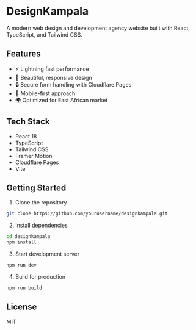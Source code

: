 # DesignKampala

A modern web design and development agency website built with React, TypeScript, and Tailwind CSS.

## Features

- ⚡️ Lightning fast performance
- 🎨 Beautiful, responsive design
- 🔒 Secure form handling with Cloudflare Pages
- 📱 Mobile-first approach
- 🌍 Optimized for East African market

## Tech Stack

- React 18
- TypeScript
- Tailwind CSS
- Framer Motion
- Cloudflare Pages
- Vite

## Getting Started

1. Clone the repository
```bash
git clone https://github.com/yourusername/designkampala.git
```

2. Install dependencies
```bash
cd designkampala
npm install
```

3. Start development server
```bash
npm run dev
```

4. Build for production
```bash
npm run build
```

## License

MIT
